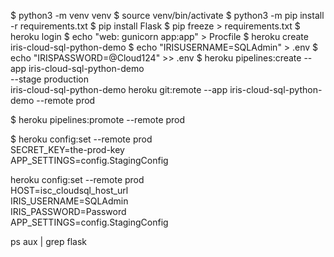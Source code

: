 $ python3 -m venv venv
$ source venv/bin/activate
$ python3 -m pip install -r requirements.txt
$ pip install Flask
$ pip freeze > requirements.txt
$ heroku login
$ echo "web: gunicorn app:app" > Procfile
$ heroku create iris-cloud-sql-python-demo
$ echo "IRISUSERNAME=SQLAdmin" > .env
$ echo "IRISPASSWORD=@Cloud124" >> .env
$ heroku pipelines:create --app iris-cloud-sql-python-demo \
    --stage production \
    iris-cloud-sql-python-demo
heroku git:remote --app iris-cloud-sql-python-demo --remote prod

$ heroku pipelines:promote --remote prod

$ heroku config:set --remote prod \
  SECRET_KEY=the-prod-key \
  APP_SETTINGS=config.StagingConfig

  heroku config:set --remote prod \
  HOST=isc_cloudsql_host_url \
  IRIS_USERNAME=SQLAdmin \
  IRIS_PASSWORD=Password \
  APP_SETTINGS=config.StagingConfig

ps aux | grep flask
